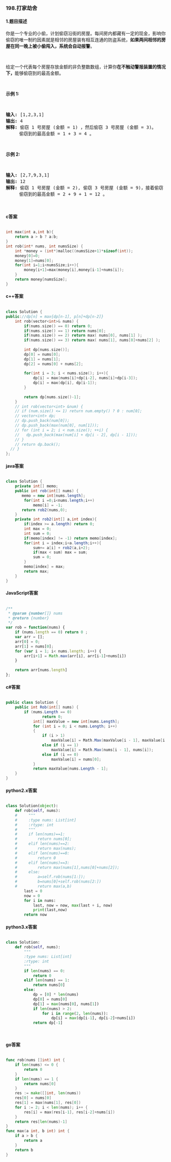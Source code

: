 ### 198.打家劫舍

#### 1.题目描述

<p>你是一个专业的小偷，计划偷窃沿街的房屋。每间房内都藏有一定的现金，影响你偷窃的唯一制约因素就是相邻的房屋装有相互连通的防盗系统，<strong>如果两间相邻的房屋在同一晚上被小偷闯入，系统会自动报警</strong>。</p><br/><p>给定一个代表每个房屋存放金额的非负整数数组，计算你<strong>在不触动警报装置的情况下，</strong>能够偷窃到的最高金额。</p><br/><p><strong>示例 1:</strong></p><br/><pre><strong>输入:</strong> [1,2,3,1]<br/><strong>输出:</strong> 4<br/><strong>解释:</strong> 偷窃 1 号房屋 (金额 = 1) ，然后偷窃 3 号房屋 (金额 = 3)。<br/>&nbsp;    偷窃到的最高金额 = 1 + 3 = 4 。</pre><br/><p><strong>示例 2:</strong></p><br/><pre><strong>输入:</strong> [2,7,9,3,1]<br/><strong>输出:</strong> 12<br/><strong>解释:</strong> 偷窃 1 号房屋 (金额 = 2), 偷窃 3 号房屋 (金额 = 9)，接着偷窃 5 号房屋 (金额 = 1)。<br/>&nbsp;    偷窃到的最高金额 = 2 + 9 + 1 = 12 。<br/></pre><br/>

#### c答案

```c

int max(int a,int b){
    return a > b ? a:b;
}
int rob(int* nums, int numsSize) {
    int *money = (int*)malloc((numsSize+1)*sizeof(int));
    money[0]=0;
    money[1]=nums[0];
    for(int i=1;i<numsSize;i++){
        money[i+1]=max(money[i],money[i-1]+nums[i]);
    }
    return money[numsSize];
}

```

#### c++答案

```c++

class Solution {
public://dp[n] = max{dp[n-1], p[n]+dp[n-2]}
    int rob(vector<int>& nums) {
        if(nums.size() == 0) return 0;
        if(nums.size() == 1) return nums[0];
        if(nums.size() == 2) return max( nums[0], nums[1] );
        if(nums.size() == 3) return max( nums[1], nums[0]+nums[2] );
        
        int dp[nums.size()];
        dp[0] = nums[0];
        dp[1] = nums[1];
        dp[2] = nums[0] + nums[2];
        
        for(int i = 3; i < nums.size(); i++){
            dp[i] = max(nums[i]+dp[i-2], nums[i]+dp[i-3]);
            dp[i] = max(dp[i], dp[i-1]);
        }
        
        return dp[nums.size()-1];
    }
    // int rob(vector<int> &num) {
    // if (num.size() <= 1) return num.empty() ? 0 : num[0];
    // vector<int> dp;
    // dp.push_back(num[0]);
    // dp.push_back(max(num[0], num[1]));
    // for (int i = 2; i < num.size(); ++i) {
    //   dp.push_back(max(num[i] + dp[i - 2], dp[i - 1]));
    // }
    // return dp.back();
  // }
};

```

#### java答案

```java

class Solution {
    private int[] memo;
    public int rob(int[] nums) {
       memo = new int[nums.length];
        for(int i =0;i<nums.length;i++)
            memo[i] = -1;
       return rob2(nums,0);
    }
    private int rob2(int[] a,int index){
        if(index >= a.length) return 0;
        int max = 0;
        int sum = 0;
        if(memo[index] != -1) return memo[index];
        for(int i = index;i<a.length;i++){
            sum+= a[i] + rob2(a,i+2);
            if(max < sum) max = sum;
            sum = 0;
        }
        memo[index] = max;
        return max;
    }
}

```

#### JavaScript答案

```javascript

/**
 * @param {number[]} nums
 * @return {number}
 */
var rob = function(nums) {
    if (nums.length == 0) return 0 ;
    var arr = [];
    arr[0] = 0;
    arr[1] = nums[0];
    for (var i = 1; i< nums.length; i++) {
        arr[i+1] = Math.max(arr[i], arr[i-1]+nums[i])
    }
        
    return arr[nums.length]
};

```

#### c#答案

```c#

public class Solution {
    public int Rob(int[] nums) {
        if (nums.Length == 0)
                return 0;
            int[] maxValue = new int[nums.Length];
            for (int i = 0; i < nums.Length; i++) 
            {
                if (i > 1)
                    maxValue[i] = Math.Max(maxValue[i - 1], maxValue[i - 2] + nums[i]);
                else if (i == 1)
                    maxValue[i] = Math.Max(nums[i - 1], nums[i]);
                else if (i == 0)
                    maxValue[i] = nums[0];
            }
            return maxValue[nums.Length - 1];
    }
}

```

#### python2.x答案

```python

class Solution(object):
    def rob(self, nums):
    #     """
    #     :type nums: List[int]
    #     :rtype: int
    #     """
    #     if len(nums)==1:
    #         return nums[0];
    #     elif len(nums)==2:
    #         return max(nums);
    #     elif len(nums)==0:
    #         return 0
    #     elif len(nums)==3:
    #         return max(nums[1],nums[0]+nums[2]);
    #     else:
    #         a=self.rob(nums[1:]);
    #         b=nums[0]+self.rob(nums[2:])
    #         return max(a,b)
        last = 0 
        now = 0
        for i in nums: 
            last, now = now, max(last + i, now)
            print(last,now)
        return now

```

#### python3.x答案

```python

class Solution:
    def rob(self, nums):
        """
        :type nums: List[int]
        :rtype: int
        """
        if len(nums) == 0:
            return 0
        elif len(nums) == 1:
            return nums[0]
        else:
            dp = [0] * len(nums)
            dp[0] = nums[0]
            dp[1] = max(nums[0], nums[1])
            if len(nums) > 2:
                for i in range(2, len(nums)):
                    dp[i] = max(dp[i-1], dp[i-2]+nums[i])
            return dp[-1]
                
        

```

#### go答案

```go

func rob(nums []int) int {
	if len(nums) <= 0 {
		return 0
	}
    if len(nums) == 1 {
		return nums[0]
	}
	res := make([]int, len(nums))
	res[0] = nums[0]
	res[1] = max(nums[1], res[0])
	for i := 2; i < len(nums); i++ {
		res[i] = max(res[i-1], res[i-2]+nums[i])
	}
	return res[len(nums)-1]
}
func max(a int, b int) int {
	if a > b {
		return a
	}
	return b
}

```